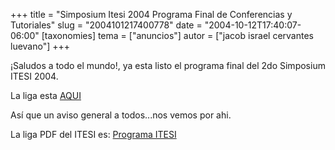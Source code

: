 +++
title = "Simposium Itesi 2004 Programa Final de Conferencias y Tutoriales"
slug = "2004101217400778"
date = "2004-10-12T17:40:07-06:00"
[taxonomies]
tema = ["anuncios"]
autor = ["jacob israel cervantes luevano"]
+++

¡Saludos a todo el mundo!, ya esta listo el programa final del 2do
Simposium ITESI 2004.

La liga esta [AQUI](http://www.expoautotransportebajio.com/jacob)

Así que un aviso general a todos...nos vemos por ahi.

La liga PDF del ITESI es: [Programa
ITESI](http://www.itesi.edu.mx/aviso2.htm)

